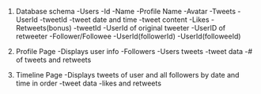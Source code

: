 1) Database schema
  -Users
    -Id
    -Name
    -Profile Name
    -Avatar
  -Tweets
    -UserId
    -tweetId
    -tweet date and time
    -tweet content
    -Likes
  -Retweets(bonus)
    -tweetId
    -UserId of original tweeter
    -UserID of retweeter
  -Follower/Followee
   -UserId(followerId)
   -UserId(followeeId)

2) Profile Page
  -Displays user info
  -Followers 
  -Users tweets
    -tweet data
      -# of tweets and retweets

3) Timeline Page
  -Displays tweets of user and all followers by date and time in order
    -tweet data
      -likes and retweets
